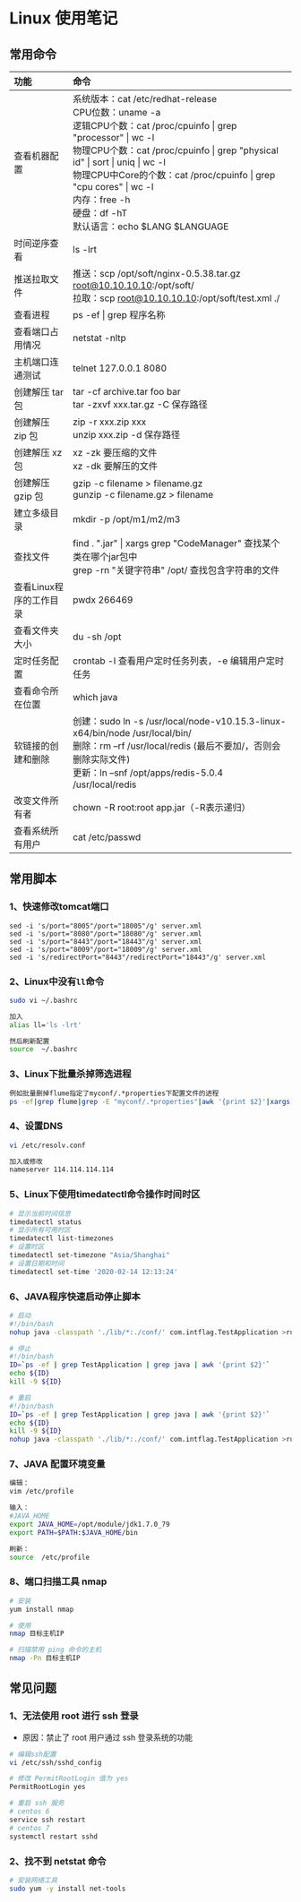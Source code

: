 # Linux 使用笔记
## 常用命令
|功能|命令|
|:----|:----|
|查看机器配置|系统版本：cat /etc/redhat-release<br>CPU位数：uname -a<br>逻辑CPU个数：cat /proc/cpuinfo \| grep "processor" \| wc -l<br>物理CPU个数：cat /proc/cpuinfo \| grep "physical id" \| sort \| uniq \| wc -l<br>物理CPU中Core的个数：cat /proc/cpuinfo \| grep "cpu cores" \| wc -l<br>内存：free -h<br>硬盘：df -hT<br>默认语言：echo $LANG $LANGUAGE|
|时间逆序查看|ls -lrt|
|推送拉取文件|推送：scp /opt/soft/nginx-0.5.38.tar.gz root@10.10.10.10:/opt/soft/<br>拉取：scp root@10.10.10.10:/opt/soft/test.xml ./|
|查看进程|ps -ef \| grep 程序名称|
|查看端口占用情况|netstat -nltp|
|主机端口连通测试|telnet 127.0.0.1 8080|
|创建解压 tar 包|tar -cf archive.tar foo bar<br>tar -zxvf xxx.tar.gz -C 保存路径|
|创建解压 zip 包|zip -r xxx.zip xxx<br>unzip xxx.zip -d 保存路径|
|创建解压 xz 包|xz -zk 要压缩的文件<br>xz -dk 要解压的文件|
|创建解压 gzip 包|gzip -c filename > filename.gz<br>gunzip -c filename.gz > filename|
|建立多级目录|mkdir -p /opt/m1/m2/m3|
|查找文件|find . ".jar" \| xargs grep "CodeManager" 查找某个类在哪个jar包中<br>grep -rn "关键字符串" /opt/ 查找包含字符串的文件|
|查看Linux程序的工作目录|pwdx 266469|
|查看文件夹大小|du -sh /opt|
|定时任务配置|crontab -l 查看用户定时任务列表，-e 编辑用户定时任务|
|查看命令所在位置|which java|
|软链接的创建和删除|创建：sudo ln -s /usr/local/node-v10.15.3-linux-x64/bin/node /usr/local/bin/<br>删除：rm –rf /usr/local/redis (最后不要加/，否则会删除实际文件)<br>更新：ln –snf  /opt/apps/redis-5.0.4 /usr/local/redis|
|改变文件所有者|chown -R root:root app.jar（-R表示递归）|
|查看系统所有用户|cat /etc/passwd|


## 常用脚本
### 1、快速修改tomcat端口
```
sed -i 's/port="8005"/port="18005"/g' server.xml
sed -i 's/port="8080"/port="18080"/g' server.xml
sed -i 's/port="8443"/port="18443"/g' server.xml
sed -i 's/port="8009"/port="18009"/g' server.xml
sed -i 's/redirectPort="8443"/redirectPort="18443"/g' server.xml
```
### 2、Linux中没有`ll`命令
```bash
sudo vi ~/.bashrc

加入
alias ll='ls -lrt'

然后刷新配置
source  ~/.bashrc
```
### 3、Linux下批量杀掉筛选进程
```bash
例如批量删掉flume指定了myconf/.*properties下配置文件的进程
ps -ef|grep flume|grep -E "myconf/.*properties"|awk '{print $2}'|xargs kill -9
```
### 4、设置DNS
```bash
vi /etc/resolv.conf

加入或修改
nameserver 114.114.114.114
```
### 5、Linux下使用timedatectl命令操作时间时区
```bash
# 显示当前时间信息
timedatectl status
# 显示所有可用时区
timedatectl list-timezones
# 设置时区
timedatectl set-timezone "Asia/Shanghai"
# 设置日期和时间
timedatectl set-time '2020-02-14 12:13:24'
```
### 6、JAVA程序快速启动停止脚本
```bash
# 启动
#!/bin/bash
nohup java -classpath './lib/*:./conf/' com.intflag.TestApplication >run.log 2>&1 &

# 停止
#!/bin/bash
ID=`ps -ef | grep TestApplication | grep java | awk '{print $2}'`
echo ${ID}
kill -9 ${ID}

# 重启
#!/bin/bash
ID=`ps -ef | grep TestApplication | grep java | awk '{print $2}'`
echo ${ID}
kill -9 ${ID}
nohup java -classpath './lib/*:./conf/' com.intflag.TestApplication >run.log 2>&1 &
```

### 7、JAVA 配置环境变量
```bash
编辑：
vim /etc/profile

输入：
#JAVA_HOME
export JAVA_HOME=/opt/module/jdk1.7.0_79
export PATH=$PATH:$JAVA_HOME/bin

刷新：
source  /etc/profile
```

### 8、端口扫描工具 nmap
```bash
# 安装
yum install nmap

# 使用
nmap 目标主机IP

# 扫描禁用 ping 命令的主机
nmap -Pn 目标主机IP
```
## 常见问题
### 1、无法使用 root 进行 ssh 登录
- 原因：禁止了 root 用户通过 ssh 登录系统的功能

```bash
# 编辑ssh配置
vi /etc/ssh/sshd_config

# 修改 PermitRootLogin 值为 yes
PermitRootLogin yes

# 重启 ssh 服务
# centos 6
service ssh restart
# centos 7
systemctl restart sshd
```
### 2、找不到 netstat 命令
```bash
# 安装网络工具
sudo yum -y install net-tools
```